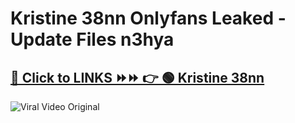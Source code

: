 
 # Kristine 38nn Onlyfans Leaked - Update Files n3hya

## <h2><a href="https://clipsfans.com/Kristine_38nn&ref=git">🔗 Click to LINKS ⏩⏩ 👉 🟢 Kristine 38nn </a></h2>

<a href="https://clipsfans.com/Kristine_38nn&ref=git" rel="nofollow" data-target="animated-image.originalLink"><img src="https://i.ibb.co.com/xMMVF88/686577567.gif" alt="Viral Video Original" style="max-width: 100%; display: inline-block;" data-target="animated-image.originalImage"></a>

